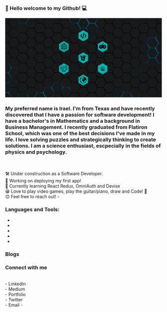 ### 🎸 Hello welcome to my Github! 💻

<img src="./values.png" alt='picture of my values'/>

### My preferred name is Irael. I'm from Texas and have recently discovered that I have a passion for software development! I have a bachelor's in Mathematics and a background in Business Management. I recently graduated from Flatiron School, which was one of the best decisions I've made in my life. I love solving puzzles and strategically thinking to create solutions. I am a science enthusiast, escpecially in the fields of physics and psychology. 
<br>
<br/>
    🛠 Under construction as a Software Developer.
<br/>
    🤖 Working on deploying my first app!
<br>    
    🤯 Currently learning React Redux, OmniAuth and Devise 
<br>
    😁 Love to play video games, play the guitar/piano, draw and Code! 🥵
<br>
    😊 Feel free to reach out!
-

### Languages and Tools:
-
-
-
-
-

### Blogs


### Connect with me
<br>
- LinkedIn
<br>
- Medium
<br>
- Portfolio
<br>
- Twitter
<br>
- Email
-